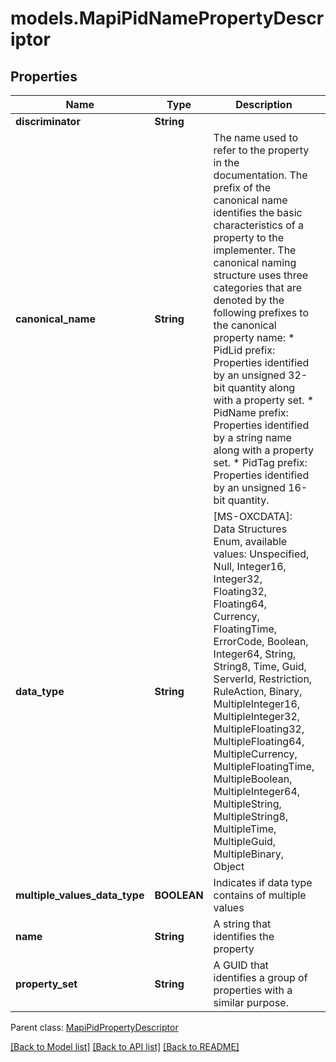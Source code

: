 # models.MapiPidNamePropertyDescriptor
## Properties
Name | Type | Description | Notes
------------ | ------------- | ------------- | -------------
**discriminator** | **String** |  | 
**canonical_name** | **String** | The name used to refer to the property in the documentation. The prefix of the canonical name identifies the basic characteristics of a property to the implementer. The canonical naming structure uses three categories that are denoted by the following prefixes to the canonical property name: * PidLid prefix: Properties identified by an unsigned 32-bit quantity along with a property set. * PidName prefix: Properties identified by a string name along with a property set. * PidTag prefix: Properties identified by an unsigned 16-bit quantity.              | [optional] 
**data_type** | **String** | [MS-OXCDATA]: Data Structures Enum, available values: Unspecified, Null, Integer16, Integer32, Floating32, Floating64, Currency, FloatingTime, ErrorCode, Boolean, Integer64, String, String8, Time, Guid, ServerId, Restriction, RuleAction, Binary, MultipleInteger16, MultipleInteger32, MultipleFloating32, MultipleFloating64, MultipleCurrency, MultipleFloatingTime, MultipleBoolean, MultipleInteger64, MultipleString, MultipleString8, MultipleTime, MultipleGuid, MultipleBinary, Object | 
**multiple_values_data_type** | **BOOLEAN** | Indicates if data type contains of multiple values              | 
**name** | **String** | A string that identifies the property              | [optional] 
**property_set** | **String** | A GUID that identifies a group of properties with a similar purpose.              | 

 Parent class: [MapiPidPropertyDescriptor](MapiPidPropertyDescriptor.md)

[[Back to Model list]](README.md#documentation-for-models) [[Back to API list]](README.md#documentation-for-api-endpoints) [[Back to README]](README.md)


